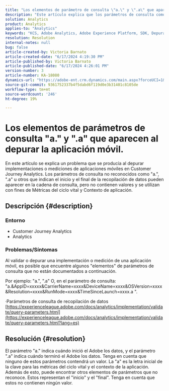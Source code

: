 ```yaml
---
title: "Los elementos de parámetro de consulta \"a.\" y \".a\" que aparecen al depurar la aplicación móvil."
description: "Este artículo explica que los parámetros de consulta como \"a.\", \".a\" vistos al depurar implementaciones de aplicaciones móviles en CJA forman parte del proceso de recopilación de datos de Adobe."
solution: Analytics
product: Analytics
applies-to: "Analytics"
keywords: "KCS, Adobe Analytics, Adobe Experience Platform, SDK, Depuración, Parámetros de consulta"
resolution: Resolution
internal-notes: null
bug: false
article-created-by: Victoria Barnato
article-created-date: "6/17/2024 4:19:30 PM"
article-published-by: Victoria Barnato
article-published-date: "6/17/2024 4:26:01 PM"
version-number: 3
article-number: KA-18080
dynamics-url: "https://adobe-ent.crm.dynamics.com/main.aspx?forceUCI=1&pagetype=entityrecord&etn=knowledgearticle&id=f783205d-c52c-ef11-840a-6045bd026b83"
source-git-commit: 9361752337b4f5dabd6f119d0e3b31401c8105de
workflow-type: tm+mt
source-wordcount: '246'
ht-degree: 19%

---
```


# Los elementos de parámetros de consulta &quot;a.&quot; y &quot;.a&quot; que aparecen al depurar la aplicación móvil.


En este artículo se explica un problema que se producía al depurar implementaciones o mediciones de aplicaciones móviles en Customer Journey Analytics. Los parámetros de consulta no reconocidos como &quot;a.&quot;, &quot;.a&quot; u otros que indican el inicio y el final de la recopilación de datos pueden aparecer en la cadena de consulta, pero no contienen valores y se utilizan con fines de Métricas del ciclo vital y Contexto de aplicación.

## Descripción {#description}


### <b>Entorno</b>

- Customer Journey Analytics
- Analytics




### <b>Problemas/Síntomas</b>

Al validar o depurar una implementación o medición de una aplicación móvil, es posible que encuentre algunos &quot;elementos&quot; de parámetros de consulta que no están documentados a continuación.

Por ejemplo: &quot;a.&quot;, &quot;.a&quot; O, en el parámetro de consulta: &quot;a.&amp;AppID=xxxxx&amp;CarrierName=xxxx&amp;DeviceName=xxxx&amp;OSVersion=xxxx&amp;Resolution=xxxx&amp;RunMode=xxxx&amp;TimeSinceLaunch=xxxx.a &quot;.

·Parámetros de consulta de recopilación de datos
[https://experienceleague.adobe.com/docs/analytics/implementation/validate/query-parameters.html](https://experienceleague.adobe.com/docs/analytics/implementation/validate/query-parameters.html?lang=es)




## Resolución {#resolution}


El parámetro &quot;a.&quot; indica cuándo inició el Adobe los datos, y el parámetro &quot;.a&quot; indica cuándo terminó el Adobe los datos. Tenga en cuenta que ninguno de estos parámetros contendrá un valor. La &quot;a&quot; es la letra inicial de la clave para las métricas del ciclo vital y el contexto de la aplicación. Además de esto, puede encontrar otros elementos de parámetros que no reconoce. Estos representan el &quot;inicio&quot; y el &quot;final&quot;. Tenga en cuenta que estos no contienen ningún valor.
